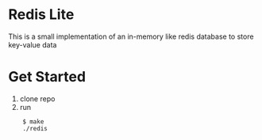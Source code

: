 # Redis Lite

This is a small implementation of an in-memory like redis database to store key-value data

# Get Started
1. clone repo
2. run
```shell
    $ make
    ./redis
```
